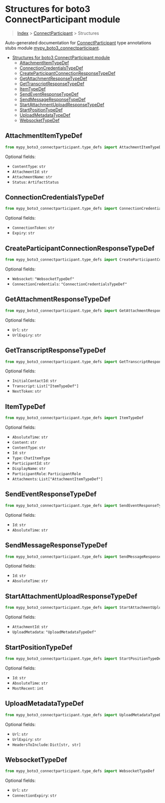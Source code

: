# Structures for boto3 ConnectParticipant module

> [Index](../index.md) > [ConnectParticipant](./index.md) > Structures

Auto-generated documentation for [ConnectParticipant](https://boto3.amazonaws.com/v1/documentation/api/latest/reference/services/connectparticipant.html#ConnectParticipant)
type annotations stubs module [mypy_boto3_connectparticipant](https://pypi.org/project/mypy-boto3-connectparticipant/).

- [Structures for boto3 ConnectParticipant module](#structures-for-boto3-connectparticipant-module)
  - [AttachmentItemTypeDef](#attachmentitemtypedef)
  - [ConnectionCredentialsTypeDef](#connectioncredentialstypedef)
  - [CreateParticipantConnectionResponseTypeDef](#createparticipantconnectionresponsetypedef)
  - [GetAttachmentResponseTypeDef](#getattachmentresponsetypedef)
  - [GetTranscriptResponseTypeDef](#gettranscriptresponsetypedef)
  - [ItemTypeDef](#itemtypedef)
  - [SendEventResponseTypeDef](#sendeventresponsetypedef)
  - [SendMessageResponseTypeDef](#sendmessageresponsetypedef)
  - [StartAttachmentUploadResponseTypeDef](#startattachmentuploadresponsetypedef)
  - [StartPositionTypeDef](#startpositiontypedef)
  - [UploadMetadataTypeDef](#uploadmetadatatypedef)
  - [WebsocketTypeDef](#websockettypedef)

## AttachmentItemTypeDef

```python
from mypy_boto3_connectparticipant.type_defs import AttachmentItemTypeDef
```




Optional fields:
- `ContentType`: `str`
- `AttachmentId`: `str`
- `AttachmentName`: `str`
- `Status`: `ArtifactStatus`


## ConnectionCredentialsTypeDef

```python
from mypy_boto3_connectparticipant.type_defs import ConnectionCredentialsTypeDef
```




Optional fields:
- `ConnectionToken`: `str`
- `Expiry`: `str`


## CreateParticipantConnectionResponseTypeDef

```python
from mypy_boto3_connectparticipant.type_defs import CreateParticipantConnectionResponseTypeDef
```




Optional fields:
- `Websocket`: `"WebsocketTypeDef"`
- `ConnectionCredentials`: `"ConnectionCredentialsTypeDef"`


## GetAttachmentResponseTypeDef

```python
from mypy_boto3_connectparticipant.type_defs import GetAttachmentResponseTypeDef
```




Optional fields:
- `Url`: `str`
- `UrlExpiry`: `str`


## GetTranscriptResponseTypeDef

```python
from mypy_boto3_connectparticipant.type_defs import GetTranscriptResponseTypeDef
```




Optional fields:
- `InitialContactId`: `str`
- `Transcript`: `List["ItemTypeDef"]`
- `NextToken`: `str`


## ItemTypeDef

```python
from mypy_boto3_connectparticipant.type_defs import ItemTypeDef
```




Optional fields:
- `AbsoluteTime`: `str`
- `Content`: `str`
- `ContentType`: `str`
- `Id`: `str`
- `Type`: `ChatItemType`
- `ParticipantId`: `str`
- `DisplayName`: `str`
- `ParticipantRole`: `ParticipantRole`
- `Attachments`: `List["AttachmentItemTypeDef"]`


## SendEventResponseTypeDef

```python
from mypy_boto3_connectparticipant.type_defs import SendEventResponseTypeDef
```




Optional fields:
- `Id`: `str`
- `AbsoluteTime`: `str`


## SendMessageResponseTypeDef

```python
from mypy_boto3_connectparticipant.type_defs import SendMessageResponseTypeDef
```




Optional fields:
- `Id`: `str`
- `AbsoluteTime`: `str`


## StartAttachmentUploadResponseTypeDef

```python
from mypy_boto3_connectparticipant.type_defs import StartAttachmentUploadResponseTypeDef
```




Optional fields:
- `AttachmentId`: `str`
- `UploadMetadata`: `"UploadMetadataTypeDef"`


## StartPositionTypeDef

```python
from mypy_boto3_connectparticipant.type_defs import StartPositionTypeDef
```




Optional fields:
- `Id`: `str`
- `AbsoluteTime`: `str`
- `MostRecent`: `int`


## UploadMetadataTypeDef

```python
from mypy_boto3_connectparticipant.type_defs import UploadMetadataTypeDef
```




Optional fields:
- `Url`: `str`
- `UrlExpiry`: `str`
- `HeadersToInclude`: `Dict[str, str]`


## WebsocketTypeDef

```python
from mypy_boto3_connectparticipant.type_defs import WebsocketTypeDef
```




Optional fields:
- `Url`: `str`
- `ConnectionExpiry`: `str`

